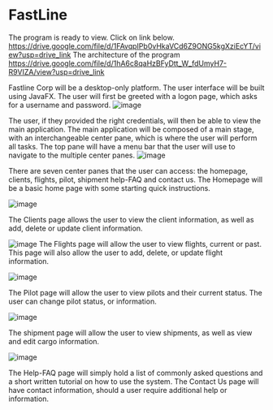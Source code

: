 # FastLine
The program is ready to view. Click on link below.
https://drive.google.com/file/d/1FAvqpIPb0vHkaVCd6Z9ONG5kgXziEcYT/view?usp=drive_link
The architecture of the program
https://drive.google.com/file/d/1hA6c8qaHzBFyDtt_W_fdUmyH7-R9VIZA/view?usp=drive_link

Fastline Corp will be a desktop-only platform. The user interface will be built using JavaFX. The user will first be greeted with a logon page, which asks for a username and password. 
![image](https://github.com/theemking/FastLine/assets/61077487/80106afb-a212-4016-89bc-00f9f6ad14c8)

The user, if they provided the right credentials, will then be able to view the main application. The main application will be composed of a main stage, with an interchangeable center pane, which is where the user will perform all tasks. The top pane will have a menu bar that the user will use to navigate to the multiple center panes.
![image](https://github.com/theemking/FastLine/assets/61077487/5af27e7b-156d-4c54-b301-2276f0038575)

There are seven center panes that the user can access: the homepage, clients, flights, pilot, shipment help-FAQ and contact us. The Homepage will be a basic home page with some starting quick instructions. 

![image](https://github.com/theemking/FastLine/assets/61077487/c8fba06f-56ed-4b4e-957a-2742622e64ea)

The Clients page allows the user to view the client information, as well as add, delete or update client information. 

![image](https://github.com/theemking/FastLine/assets/61077487/120bc524-8f48-4da0-a7d4-692e7e74bad8)
The Flights page will allow the user to view flights, current or past. This page will also allow the user to add, delete, or update flight information. 

![image](https://github.com/theemking/FastLine/assets/61077487/d9ff25f5-a217-4973-b929-7d8dba48e63a)

The Pilot page will allow the user to view pilots and their current status. The user can change pilot status, or information. 

![image](https://github.com/theemking/FastLine/assets/61077487/f3f313b7-b923-4bfc-bf67-c532be0fb6cf)

The shipment page will allow the user to view shipments, as well as view and edit cargo information. 

![image](https://github.com/theemking/FastLine/assets/61077487/5657ab21-2d44-4ca1-9973-9b14673aa23d)

The Help-FAQ page will simply hold a list of commonly asked questions and a short written tutorial on how to use the system. The Contact Us page will have contact information, should a user require additional help or information.
